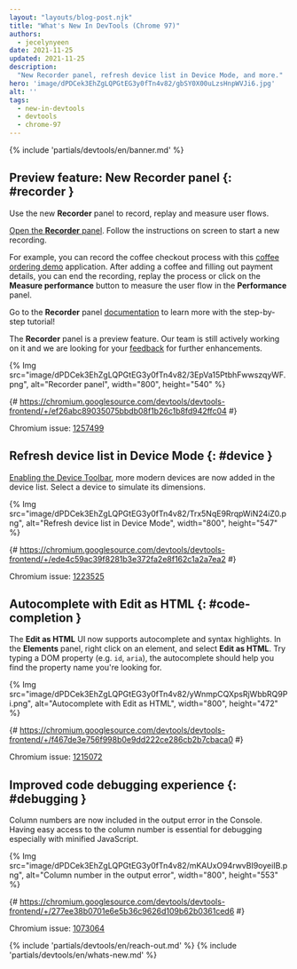 ```yaml
---
layout: "layouts/blog-post.njk"
title: "What's New In DevTools (Chrome 97)"
authors:
  - jecelynyeen
date: 2021-11-25
updated: 2021-11-25
description:
  "New Recorder panel, refresh device list in Device Mode, and more."
hero: 'image/dPDCek3EhZgLQPGtEG3y0fTn4v82/gbSY0X00uLzsHnpWVJi6.jpg'
alt: ''
tags:
  - new-in-devtools
  - devtools
  - chrome-97
---
```


{% include 'partials/devtools/en/banner.md' %}

<!-- image/dPDCek3EhZgLQPGtEG3y0fTn4v82/xy6CXdvjfEHDvsFehr9B.jpg -->

## Preview feature: New Recorder panel {: #recorder }

Use the new **Recorder** panel to record, replay and measure user flows. 

[Open the **Recorder** panel](/docs/devtools/recorder/#open). Follow the instructions on screen to start a new recording. 

For example, you can record the coffee checkout process with this [coffee ordering demo](https://coffee-cart.netlify.app/) application. After adding a coffee and filling out payment details, you can end the recording, replay the process or click on the **Measure performance** button to measure the user flow in the **Performance** panel.

Go to the **Recorder** panel [documentation](/docs/devtools/recorder/) to learn more with the step-by-step tutorial!

The **Recorder** panel is a preview feature. Our team is still actively working on it and we are looking for your [feedback](https://goo.gle/recorder-feedback) for further enhancements.

{% Img src="image/dPDCek3EhZgLQPGtEG3y0fTn4v82/3EpVa15PtbhFwwszqyWF.png", alt="Recorder panel", width="800", height="540" %}

{# https://chromium.googlesource.com/devtools/devtools-frontend/+/ef26abc89035075bbdb08f1b26c1b8fd942ffc04 #}

Chromium issue: [1257499](https://crbug.com/1257499)


## Refresh device list in Device Mode {: #device }

[Enabling the Device Toolbar](/docs/devtools/device-mode#viewport), more modern devices are now added in the device list. Select a device to simulate its dimensions.

{% Img src="image/dPDCek3EhZgLQPGtEG3y0fTn4v82/Trx5NqE9RrqpWiN24iZ0.png", alt="Refresh device list in Device Mode", width="800", height="547" %}

{# https://chromium.googlesource.com/devtools/devtools-frontend/+/ede4c59ac39f8281b3e372fa2e8f162c1a2a7ea2 #}

Chromium issue: [1223525](https://crbug.com/1223525)


## Autocomplete with Edit as HTML {: #code-completion }

The **Edit as HTML** UI now supports autocomplete and syntax highlights. In the **Elements** panel, right click on an element, and select  **Edit as HTML**. Try typing a DOM property (e.g. `id`, `aria`), the autocomplete should help you find the property name you're looking for.

{% Img src="image/dPDCek3EhZgLQPGtEG3y0fTn4v82/yWnmpCQXpsRjWbbRQ9Pi.png", alt="Autocomplete with Edit as HTML", width="800", height="472" %}

{# https://chromium.googlesource.com/devtools/devtools-frontend/+/f467de3e756f998b0e9dd222ce286cb2b7cbaca0 #}

Chromium issue: [1215072](https://crbug.com/1215072)


## Improved code debugging experience {: #debugging }

Column numbers are now included in the output error in the Console. Having easy access to the column number is essential for debugging especially with minified JavaScript.

{% Img src="image/dPDCek3EhZgLQPGtEG3y0fTn4v82/mKAUxO94rwvBI9oyeiIB.png", alt="Column number in the output error", width="800", height="553" %}

{# https://chromium.googlesource.com/devtools/devtools-frontend/+/277ee38b0701e6e5b36c9626d109b62b0361ced6 #}

Chromium issue: [1073064](https://crbug.com/1073064)

<!-- Unconfirmed: Disable at the moment -->
<!-- ## [Experimental] Syncing DevTools settings across devices {: #sync }

Your DevTools settings are now sync across devices by default when you turn on Chrome profile sync. You can change the DevTools sync settings via **Settings** > **Sync** > **Enable settings sync**.

{% Img src="image/dPDCek3EhZgLQPGtEG3y0fTn4v82/yhIipqtEvDuy6ygB677t.png", alt="Chrome profile sync", width="300", height="434" %}

{% Img src="image/dPDCek3EhZgLQPGtEG3y0fTn4v82/LUwFNTDyP22L1euSGg73.png", alt="DevTools sync settings", width="800", height="654" %}

This new setting makes it easier for you to work across devices. For example, the following appearance settings are synced so you have a consistent experience across devices and don’t need to re-define the same settings again. 

{% Img src="image/dPDCek3EhZgLQPGtEG3y0fTn4v82/t8SQuZ4mE2xiLVxaZz11.png", alt="appearance settings", width="800", height="584" %}

However, not all the settings are sync. For example, the **dock** settings isn’t sync because developers have different dock preferences when debugging on different sites. 

{% Img src="image/dPDCek3EhZgLQPGtEG3y0fTn4v82/jWv8rwkF4q6SwTQbSNpp.png", alt="dock", width="426", height="134" %}

This feature is experimental at the moment, the team is still actively working on it. If you have any feedback, please share with us [here](https://crbug.com/1245541)

Chromium issue: [1245541](https://crbug.com/1245541) -->

{% include 'partials/devtools/en/reach-out.md' %}
{% include 'partials/devtools/en/whats-new.md' %}

